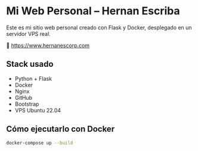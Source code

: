 # Mi Web Personal – Hernan Escriba

Este es mi sitio web personal creado con Flask y Docker, desplegado en un servidor VPS real.

🔗 https://www.hernanescorp.com

## Stack usado
- Python + Flask
- Docker
- Nginx
- GitHub
- Bootstrap
- VPS Ubuntu 22.04

## Cómo ejecutarlo con Docker

```bash
docker-compose up --build

